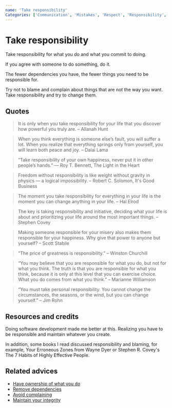```yaml
---
name: 'Take responsibility'
Categories: ['Communication', 'Mistakes', 'Respect', 'Responsibility', 'Commitment', 'Dependencies', 'Integrity']
---
```

# Take responsibility

Take responsibility for what you do and what you commit to doing.

If you agree with someone to do something, do it.

The fewer dependencies you have, the fewer things you need to be responsible for.

Try not to blame and complain about things that are not the way you want. Take responsibility and try to change them.

## Quotes

> It is only when you take responsibility for your life that you discover how powerful you truly are. – Allanah Hunt

> When you think everything is someone else’s fault, you will suffer a lot. When you realize that everything springs only from yourself, you will learn both peace and joy. – Dalai Lama

> “Take responsibility of your own happiness, never put it in other people’s hands.” ― Roy T. Bennett, The Light in the Heart

> Freedom without responsibility is like weight without gravity in physics — a logical impossibility. – Robert C. Solomon, It's Good Business

> The moment you take responsibility for everything in your life is the moment you can change anything in your life. – Hal Elrod

> The key is taking responsibility and initiative, deciding what your life is about and prioritizing your life around the most important things. – Stephen Covey

> Making someone responsible for your misery also makes them responsible for your happiness. Why give that power to anyone but yourself? – Scott Stabile

> “The price of greatness is responsibility.” – Winston Churchill

> “You may believe that you are responsible for what you do, but not for what you think. The truth is that you are responsible for what you think, because it is only at this level that you can exercise choice. What you do comes from what you think.” – Marianne Williamson

> “You must take personal responsibility. You cannot change the circumstances, the seasons, or the wind, but you can change yourself.” – Jim Rohn

## Resources and credits

Doing software development made me better at this. Realizing you have to be responsible and maintain whatever you create.

In addition, some books I read discussed responsibility and blaming, for example, Your Erroneous Zones from Wayne Dyer or Stephen R. Covey's The 7 Habits of Highly Effective People.

## Related advices

- [Have ownership of what you do](../Have%20ownership%20of%20what%20you%20do/index.md)
- [Remove dependencies](../Remove%20dependencies/index.md)
- [Avoid complaining](../Avoid%20complaining/index.md)
- [Maintain your integrity](../Maintain%20your%20integrity/index.md)